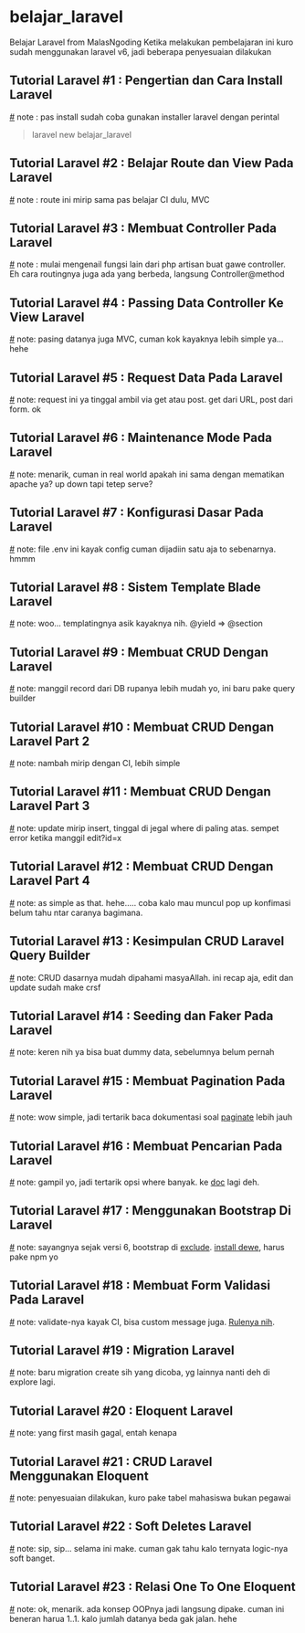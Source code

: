 
# belajar_laravel
Belajar Laravel from MalasNgoding
Ketika melakukan pembelajaran ini kuro sudah menggunakan laravel v6, jadi beberapa penyesuaian dilakukan

## Tutorial Laravel #1 : Pengertian dan Cara Install Laravel
[#](https://www.malasngoding.com/pengertian-dan-cara-install-laravel/)
note : pas install sudah coba gunakan installer laravel dengan perintal
>    laravel new belajar_laravel

## Tutorial Laravel #2 : Belajar Route dan View Pada Laravel
[#](https://www.malasngoding.com/belajar-route-dan-view-pada-laravel/)
note : route ini mirip sama pas belajar CI dulu, MVC

## Tutorial Laravel #3 : Membuat Controller Pada Laravel
[#](https://www.malasngoding.com/tutorial-membuat-controller-pada-laravel/)
note : mulai mengenail fungsi lain dari php artisan buat gawe controller. Eh cara routingnya juga ada yang berbeda, langsung Controller@method

## Tutorial Laravel #4 : Passing Data Controller Ke View Laravel
[#](https://www.malasngoding.com/passing-data-controller-ke-view-laravel/)
note: pasing datanya juga MVC, cuman kok kayaknya lebih simple ya... hehe

## Tutorial Laravel #5 : Request Data Pada Laravel
[#](https://www.malasngoding.com/request-data-pada-laravel/)
note: request ini ya tinggal ambil via get atau post. get dari URL, post dari form. ok

## Tutorial Laravel #6 : Maintenance Mode Pada Laravel
[#](https://www.malasngoding.com/maintenance-mode-pada-laravel/)
note: menarik, cuman in real world apakah ini sama dengan mematikan apache ya? up down tapi tetep serve?

## Tutorial Laravel #7 : Konfigurasi Dasar Pada Laravel
[#](https://www.malasngoding.com/konfigurasi-dasar-pada-laravel/)
note: file .env ini kayak config cuman dijadiin satu aja to sebenarnya. hmmm

## Tutorial Laravel #8 : Sistem Template Blade Laravel
[#](https://www.malasngoding.com/sistem-template-blade-laravel/)
note: woo... templatingnya asik kayaknya nih. @yield => @section

## Tutorial Laravel #9 : Membuat CRUD Dengan Laravel
[#](https://www.malasngoding.com/tutorial-membuat-crud-dengan-laravel/)
note: manggil record dari DB rupanya lebih mudah yo, ini baru pake query builder

## Tutorial Laravel #10 : Membuat CRUD Dengan Laravel Part 2
[#](https://www.malasngoding.com/membuat-crud-dengan-laravel-part-2/)
note: nambah mirip dengan CI, lebih simple

## Tutorial Laravel #11 : Membuat CRUD Dengan Laravel Part 3
[#](https://www.malasngoding.com/tutorial-crud-laravel/)
note: update mirip insert, tinggal di jegal where di paling atas. sempet error ketika manggil edit?id=x

## Tutorial Laravel #12 : Membuat CRUD Dengan Laravel Part 4
[#](https://www.malasngoding.com/crud-laravel/) 
note: as simple as that. hehe..... coba kalo mau muncul pop up konfimasi belum tahu ntar caranya bagimana.

## Tutorial Laravel #13 : Kesimpulan CRUD Laravel Query Builder
[#](https://www.malasngoding.com/crud-laravel-query-builder/)
note: CRUD dasarnya mudah dipahami masyaAllah. ini recap aja, edit dan update sudah make crsf

## Tutorial Laravel #14 : Seeding dan Faker Pada Laravel
[#](https://www.malasngoding.com/seeding-dan-faker-pada-laravel/)
note: keren nih ya bisa buat dummy data, sebelumnya belum pernah

## Tutorial Laravel #15 : Membuat Pagination Pada Laravel
[#](https://www.malasngoding.com/membuat-pagination-pada-laravel/)
note: wow simple, jadi tertarik baca dokumentasi soal [paginate](https://laravel.com/docs/6.x/pagination) lebih jauh

## Tutorial Laravel #16 : Membuat Pencarian Pada Laravel
[#](https://www.malasngoding.com/membuat-pencarian-pada-laravel/)
note: gampil yo, jadi tertarik opsi where banyak. ke [doc](https://laravel.com/docs/6.x/queries#where-clauses) lagi deh.

## Tutorial Laravel #17 : Menggunakan Bootstrap Di Laravel
[#](https://www.malasngoding.com/menggunakan-bootstrap-di-laravel/)
note: sayangnya sejak versi 6, bootstrap di [exclude](https://laravel-news.com/laravel-6). [install dewe](https://github.com/laravel/ui), harus pake npm yo

## Tutorial Laravel #18 : Membuat Form Validasi Pada Laravel
[#](https://www.malasngoding.com/membuat-form-validasi-pada-laravel/)
note: validate-nya kayak CI, bisa custom message juga. [Rulenya nih](https://laravel.com/docs/master/validation#available-validation-rules).

## Tutorial Laravel #19 : Migration Laravel
[#](https://www.malasngoding.com/migration-laravel/)
note: baru migration create sih yang dicoba, yg lainnya nanti deh di explore lagi.

## Tutorial Laravel #20 : Eloquent Laravel
[#](https://www.malasngoding.com/eloquent-laravel/)
note: yang first masih gagal, entah kenapa

## Tutorial Laravel #21 : CRUD Laravel Menggunakan Eloquent
[#](https://www.malasngoding.com/crud-laravel-menggunakan-eloquent/)
note: penyesuaian dilakukan, kuro pake tabel mahasiswa bukan pegawai

## Tutorial Laravel #22 : Soft Deletes Laravel
[#](https://www.malasngoding.com/soft-deletes-laravel/)
note: sip, sip... selama ini make. cuman gak tahu kalo ternyata logic-nya soft banget.

## Tutorial Laravel #23 : Relasi One To One Eloquent
[#](https://www.malasngoding.com/relasi-one-to-one-eloquent/)
note: ok, menarik. ada konsep OOPnya jadi langsung dipake. cuman ini beneran harua 1..1. kalo jumlah datanya beda gak jalan. hehe